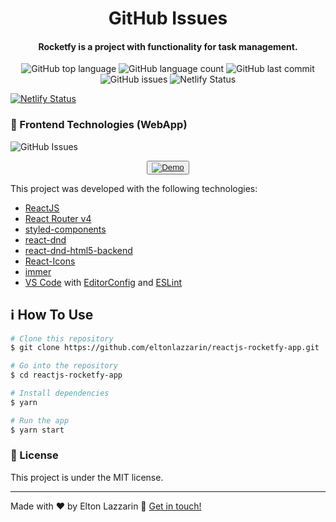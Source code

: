 <h1 align="center">
    <img alt="" src="" />
    <br>
    GitHub Issues
</h1>

<h4 align="center">
  Rocketfy is a project with functionality for task management.
</h4>
<p align="center">
  <img alt="GitHub top language" src="https://img.shields.io/github/languages/top/eltonlazzarin/reactjs-rocketfy-app">
  
  <img alt="GitHub language count" src="https://img.shields.io/github/languages/count/eltonlazzarin/reactjs-rocketfy-app">
  
  <img alt="GitHub last commit" src="https://img.shields.io/github/last-commit/eltonlazzarin/reactjs-rocketfy-app">
  
  <img alt="GitHub issues" src="https://img.shields.io/github/issues/eltonlazzarin/reactjs-rocketfy-app">

  <img alt="Netlify Status" src="https://app.netlify.com/sites/rocketfy-app/deploys">

  <p><a href="https://app.netlify.com/sites/rocketfy-app/deploys"><img src="https://api.netlify.com/api/v1/badges/628b9b72-f935-4349-861e-1e061b404782/deploy-status" alt="Netlify Status"></a></p>

### :rocket: Frontend Technologies (WebApp)

<img alt="GitHub Issues" src="https://github.com/eltonlazzarin/reactjs-rocketfy-app/blob/master/screenshot/main.png">

<p align="center">
  <button><a href="https://rocketfy-app.netlify.com/?_ga=2.144509429.1106770140.1574998627-178953922.1571280798"><img alt="Demo" src="https://github.com/eltonlazzarin/reactjs-rocketfy-app/blob/master/screenshot/demo.png" target="_blank"></img></a></button>

This project was developed with the following technologies:

- [ReactJS](https://reactjs.org/)
- [React Router v4](https://github.com/ReactTraining/react-router)
- [styled-components](https://www.styled-components.com/)
- [react-dnd](https://github.com/react-dnd/react-dnd)
- [react-dnd-html5-backend](https://github.com/react-dnd/react-dnd-html5-backend)
- [React-Icons](http://react-icons.github.io/react-icons/)
- [immer](https://github.com/immerjs/immer)
- [VS Code](https://code.visualstudio.com) with [EditorConfig](https://marketplace.visualstudio.com/items?itemName=EditorConfig.EditorConfig) and [ESLint](https://marketplace.visualstudio.com/items?itemName=dbaeumer.vscode-eslint)

## :information_source: How To Use

```bash
# Clone this repository
$ git clone https://github.com/eltonlazzarin/reactjs-rocketfy-app.git

# Go into the repository
$ cd reactjs-rocketfy-app

# Install dependencies
$ yarn

# Run the app
$ yarn start
```

### :memo: License

This project is under the MIT license.

---

Made with ♥ by Elton Lazzarin :wave: [Get in touch!](https://www.linkedin.com/in/eltonlazzarin/)
